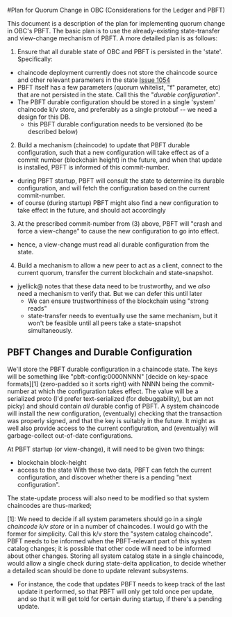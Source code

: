 
#Plan for Quorum Change in OBC (Considerations for the Ledger and PBFT)

This document is a description of the plan for implementing quorum
change in OBC's PBFT.  The basic plan is to use the already-existing
state-transfer and view-change mechanism of PBFT.  A more detailed
plan is as follows:

1. Ensure that all durable state of OBC and PBFT is persisted in the
'state'.  Specifically: 
  * chaincode deployment currently does not store the chaincode source
    and other relevant parameters in the state
    [Issue 1054](https://github.com/hyperledger/fabric/issues/1054) 
  * PBFT itself has a few parameters (quorum whitelist, "f" parameter,
    etc) that are not persisted in the state.  Call this the "_durable
    configuration_". 
  * The PBFT durable configuration should be stored in a single
    'system' chaincode k/v store, and preferably as a single protobuf
    -- we need a design for this DB. 
    * this PBFT durable configuration needs to be versioned (to be
      described below)

2. Build a mechanism (chaincode) to update that PBFT durable
configuration, such that a new configuration will take effect as of a
commit number (blockchain height) in the future, and when that update
is installed, PBFT is informed of this commit-number. 
  * during PBFT startup, PBFT will consult the state to determine its
    durable configuration, and will fetch the configuration based on
    the current commit-number. 
  * of course (during startup) PBFT might also find a new
    configuration to take effect in the future, and should act
    accordingly 

3. At the prescribed commit-number from (3) above, PBFT will "crash
and force a view-change" to cause the new configuration to go into
effect. 
  * hence, a view-change must read all durable configuration from the
    state.

4. Build a mechanism to allow a new peer to act as a client, connect
to the current quorum, transfer the current blockchain and
state-snapshot. 
  * jyellick@ notes that these data need to be trustworthy, and we
    _also_ need a mechanism to verify that.  But we can defer this
    until later 
    * We can ensure trustworthiness of the blockchain using "strong
      reads" 
    * state-transfer needs to eventually use the same mechanism, but
      it won't be feasible until all peers take a state-snapshot
      simultaneously. 

## PBFT Changes and Durable Configuration

We'll store the PBFT durable configuration in a chaincode state.  The
keys will be something like "pbft-config:0000NNNN"
[decide on key-space formats][1]
(zero-padded so it sorts right) with NNNN being
the commit-number at which the configuration takes effect.  The value
will be a serialized proto (I'd prefer text-serialized (for
debuggability), but am not picky) and should contain _all_ durable
config of PBFT.  A system chaincode will install the new
configuration, (eventually) checking that the transaction was properly
signed, and that the key is suitably in the future.  It might as well
also provide access to the current configuration, and (eventually)
will garbage-collect out-of-date configurations.

At PBFT startup (or view-change), it will need to be given two things: 
* blockchain block-height 
* access to the state 
With these two data, PBFT can fetch the current configuration, and
discover whether there is a pending "next configuration".

The state-update process will also need to be modified so that system
chaincodes are thus-marked; 

[1]: We need to decide if all system parameters should go in a _single
chaincode k/v store_ or in a number of chaincodes.  I would go with
the former for simplicity.  Call this k/v store the "system catalog
chaincode".  PBFT needs to be informed when the PBFT-relevant part of
this system catalog changes; it is possible that other code will need
to be informed about other changes.  Storing all system catalog state
in a single chaincode, would allow a single check during state-delta
application, to decide whether a detailed scan should be done to
update relevant subsystems. 
* For instance, the code that updates PBFT needs to keep track of the 
last update it performed, so that PBFT will only get told once per update,
and so that it will get told for certain during startup, if there's a pending
update.
